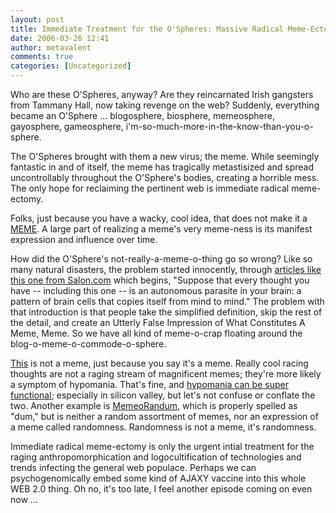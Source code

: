 ```yaml
---
layout: post
title: Immediate Treatment for the O'Spheres: Massive Radical Meme-Ectomy
date: 2006-03-26 12:41
author: metavalent
comments: true
categories: [Uncategorized]
---
```

Who are these O'Spheres, anyway? Are they reincarnated Irish gangsters from Tammany Hall, now taking revenge on the web? Suddenly, everything became an O'Sphere ... blogosphere, biosphere, memeosphere, gayosphere, gameosphere, i'm-so-much-more-in-the-know-than-you-o-sphere.  

The O'Spheres brought with them a new virus; the meme. While seemingly fantastic in and of itself, the meme has tragically metastisized and spread uncontrollably throughout the O'Sphere's bodies, creating a horrible mess.  The only hope for reclaiming the pertinent web is immediate radical meme-ectomy.

Folks, just because you have a wacky, cool idea, that does not make it a <a href="http://en.wikipedia.org/wiki/Memes#Dawkins.27_genetic_analogy">MEME</a>.  A large part of realizing a meme's very meme-ness is its manifest expression and influence over time. 

How did the O'Sphere's not-really-a-meme-o-thing go so wrong? Like so many natural disasters, the problem started innocently, through <a href="http://archive.salon.com/july97/21st/meme970710.html">articles like this one from Salon.com</a> which begins, "Suppose that every thought you have -- including this one -- is an autonomous parasite in your brain: a pattern of brain cells that copies itself from mind to mind."  The problem with that introduction is that people take the simplified definition, skip the rest of the detail, and create an Utterly False Impression of What Constitutes A Meme, Meme.  So we have all kind of meme-o-crap floating around the blog-o-meme-o-commode-o-sphere.  

<a href="http://www.unrepentantindividual.com/2005/06/01/time-to-unleash-a-plague/">This</a> is not a meme, just because you say it's a meme.  Really cool racing thoughts are not a raging stream of magnificent memes; they're more likely a symptom of hypomania.  That's fine, and <a href="http://en.wikipedia.org/wiki/Hypomania">hypomania can be super functional</a>; especially in silicon valley, but let's not confuse or conflate the two. Another example is <a href="http://www.memeorandum.com/">MemeoRandum</a>, which is properly spelled as "dum," but is neither a random assortment of memes, nor an expression of a meme called randomness.  Randomness is not a meme, it's randomness.

Immediate radical meme-ectomy is only the urgent intial treatment for the raging  anthropomorphication and logocultification of technologies and trends infecting the general web populace. Perhaps we can psychogenomically embed some kind of AJAXY vaccine into this whole WEB 2.0 thing.  Oh no, it's too late, I feel another episode coming on even now ...
